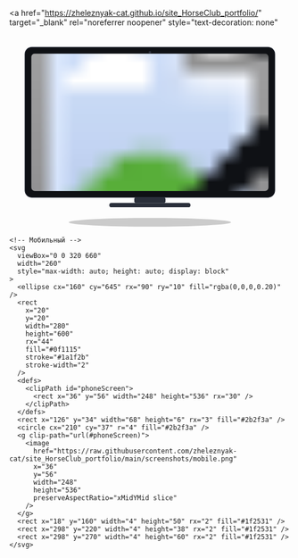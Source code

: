 <a
  href="https://zheleznyak-cat.github.io/site_HorseClub_portfolio/"
  target="_blank"
  rel="noreferrer noopener"
  style="text-decoration: none"
>
  <div
    style="
      display: flex;
      align-items: flex-start;
      flex-wrap: wrap;
    "
  >
    <!-- Десктоп -->
    <svg
      viewBox="0 0 900 620"
      width="760"
      style="max-width: auto; height: auto; display: block"
    >
      <ellipse cx="450" cy="600" rx="260" ry="14" fill="rgba(0,0,0,0.20)" />
      <rect
        x="50"
        y="40"
        width="800"
        height="480"
        rx="22"
        fill="#0f1115"
        stroke="#1a1f2b"
        stroke-width="2"
      />
      <circle cx="450" cy="56" r="4" fill="#2b2f3a" />
      <defs>
        <clipPath id="deskScreen">
          <rect x="70" y="60" width="760" height="440" rx="12" />
        </clipPath>
      </defs>
      <g clip-path="url(#deskScreen)">
        <image
          href="https://raw.githubusercontent.com/zheleznyak-cat/site_HorseClub_portfolio/main/screenshots/desktop.png"
          x="70"
          y="60"
          width="760"
          height="440"
          preserveAspectRatio="xMidYMid slice"
        />
      </g>
      <rect x="400" y="520" width="100" height="18" rx="6" fill="#2a2f3a" />
      <rect x="320" y="538" width="260" height="14" rx="7" fill="#2a2f3a" />
    </svg>

    <!-- Мобильный -->
    <svg
      viewBox="0 0 320 660"
      width="260"
      style="max-width: auto; height: auto; display: block"
    >
      <ellipse cx="160" cy="645" rx="90" ry="10" fill="rgba(0,0,0,0.20)" />
      <rect
        x="20"
        y="20"
        width="280"
        height="600"
        rx="44"
        fill="#0f1115"
        stroke="#1a1f2b"
        stroke-width="2"
      />
      <defs>
        <clipPath id="phoneScreen">
          <rect x="36" y="56" width="248" height="536" rx="30" />
        </clipPath>
      </defs>
      <rect x="126" y="34" width="68" height="6" rx="3" fill="#2b2f3a" />
      <circle cx="210" cy="37" r="4" fill="#2b2f3a" />
      <g clip-path="url(#phoneScreen)">
        <image
          href="https://raw.githubusercontent.com/zheleznyak-cat/site_HorseClub_portfolio/main/screenshots/mobile.png"
          x="36"
          y="56"
          width="248"
          height="536"
          preserveAspectRatio="xMidYMid slice"
        />
      </g>
      <rect x="18" y="160" width="4" height="50" rx="2" fill="#1f2531" />
      <rect x="298" y="220" width="4" height="38" rx="2" fill="#1f2531" />
      <rect x="298" y="270" width="4" height="60" rx="2" fill="#1f2531" />
    </svg>
  </div>
</a>
